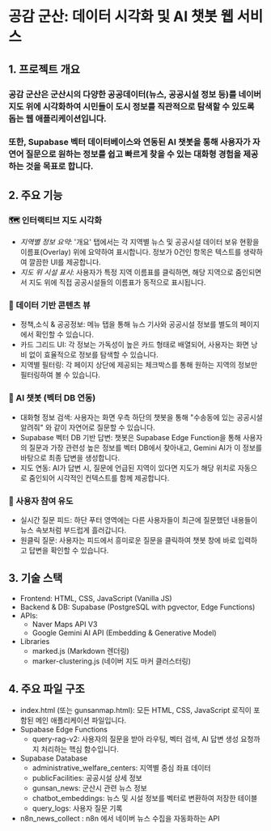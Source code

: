 # 공감 군산: 데이터 시각화 및 AI 챗봇 웹 서비스

## 1. 프로젝트 개요

### 공감 군산은 군산시의 다양한 공공데이터(뉴스, 공공시설 정보 등)를 네이버 지도 위에 시각화하여 시민들이 도시 정보를 직관적으로 탐색할 수 있도록 돕는 웹 애플리케이션입니다.
### 또한, Supabase 벡터 데이터베이스와 연동된 AI 챗봇을 통해 사용자가 자연어 질문으로 원하는 정보를 쉽고 빠르게 찾을 수 있는 대화형 경험을 제공하는 것을 목표로 합니다.

## 2. 주요 기능

### 🗺️ 인터랙티브 지도 시각화
- *지역별 정보 요약*: '개요' 탭에서는 각 지역별 뉴스 및 공공시설 데이터 보유 현황을 이름표(Overlay) 위에 요약하여 표시합니다. 정보가 0건인 항목은 텍스트를 생략하여 깔끔한 UI를 제공합니다.
- *지도 위 시설 표시*: 사용자가 특정 지역 이름표를 클릭하면, 해당 지역으로 줌인되면서 지도 위에 직접 공공시설들의 이름표가 동적으로 표시됩니다.

### 📰 데이터 기반 콘텐츠 뷰
- 정책,소식 & 공공정보: 메뉴 탭을 통해 뉴스 기사와 공공시설 정보를 별도의 페이지에서 확인할 수 있습니다.
- 카드 그리드 UI: 각 정보는 가독성이 높은 카드 형태로 배열되어, 사용자는 화면 낭비 없이 효율적으로 정보를 탐색할 수 있습니다.
- 지역별 필터링: 각 페이지 상단에 제공되는 체크박스를 통해 원하는 지역의 정보만 필터링하여 볼 수 있습니다.

### 🤖 AI 챗봇 (벡터 DB 연동)
- 대화형 정보 검색: 사용자는 화면 우측 하단의 챗봇을 통해 "수송동에 있는 공공시설 알려줘" 와 같이 자연어로 질문할 수 있습니다.
- Supabase 벡터 DB 기반 답변: 챗봇은 Supabase Edge Function을 통해 사용자의 질문과 가장 관련성 높은 정보를 벡터 DB에서 찾아내고, Gemini AI가 이 정보를 바탕으로 최종 답변을 생성합니다.
- 지도 연동: AI가 답변 시, 질문에 언급된 지역이 있다면 지도가 해당 위치로 자동으로 줌인되어 시각적인 컨텍스트를 함께 제공합니다.

### 💬 사용자 참여 유도
- 실시간 질문 피드: 하단 푸터 영역에는 다른 사용자들이 최근에 질문했던 내용들이 뉴스 속보처럼 부드럽게 흘러갑니다.
- 원클릭 질문: 사용자는 피드에서 흥미로운 질문을 클릭하여 챗봇 창에 바로 입력하고 답변을 확인할 수 있습니다.

## 3. 기술 스택
- Frontend: HTML, CSS, JavaScript (Vanilla JS)
- Backend & DB: Supabase (PostgreSQL with pgvector, Edge Functions)
- APIs:
  - Naver Maps API V3
  - Google Gemini AI API (Embedding & Generative Model)
- Libraries
  - marked.js (Markdown 렌더링)
  - marker-clustering.js (네이버 지도 마커 클러스터링)

## 4. 주요 파일 구조
- index.html (또는 gunsanmap.html): 모든 HTML, CSS, JavaScript 로직이 포함된 메인 애플리케이션 파일입니다.
- Supabase Edge Functions
  - query-rag-v2: 사용자의 질문을 받아 라우팅, 벡터 검색, AI 답변 생성 요청까지 처리하는 핵심 함수입니다.
- Supabase Database
  - administrative_welfare_centers: 지역별 중심 좌표 데이터
  - publicFacilities: 공공시설 상세 정보
  - gunsan_news: 군산시 관련 뉴스 정보
  - chatbot_embeddings: 뉴스 및 시설 정보를 벡터로 변환하여 저장한 테이블
  - query_logs: 사용자 질문 기록
- n8n_news_collect : n8n 에서 네이버 뉴스 수집을 자동화하는 API
